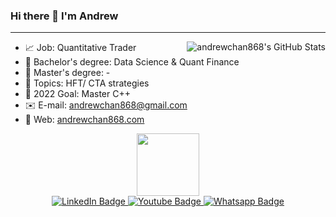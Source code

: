 ### Hi there 👋 I'm Andrew

<hr>

<img align="right" src="https://github-readme-stats.vercel.app/api?username=andrewchan868&count_private=true&hide_rank=false&show_icons=true&theme=blue-green&include_all_commits=true" alt="andrewchan868's GitHub Stats">


- :chart_with_upwards_trend: Job: Quantitative Trader
- :blue_book: Bachelor's degree: Data Science & Quant Finance
- :green_book: Master's degree: -
- :pushpin: Topics: HFT/ CTA strategies
- :rocket: 2022 Goal: Master C++
- :envelope: E-mail: [andrewchan868@gmail.com](mailto:andrewchan868@gmail.com)
- :speech_balloon: Web: [andrewchan868.com](https://andrewchan868.com)


<div id="header" align="center">
  <img src="https://media.giphy.com/media/M9gbBd9nbDrOTu1Mqx/giphy.gif" width="100"/>
</div>

<div id="badges" align="center">
  <a href="https://www.linkedin.com/in/andrewchan0724/">
    <img src="https://img.shields.io/badge/LinkedIn-blue?style=for-the-badge&logo=linkedin&logoColor=white" alt="LinkedIn Badge"/>
  </a>
  <a href="https://www.youtube.com/user/andrewchan868">
    <img src="https://img.shields.io/badge/YouTube-red?style=for-the-badge&logo=youtube&logoColor=white" alt="Youtube Badge"/>
  </a>
  <a href="https://api.whatsapp.com/send?phone=85267402326&text=Hi%20Andrew">
    <img src="https://img.shields.io/badge/Whatsapp-green?style=for-the-badge&logo=whatsapps&logoColor=white" alt="Whatsapp Badge"/>
  </a>
</div>
